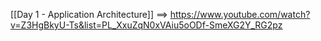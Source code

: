 
[[Day 1 - Application Architecture]] ==> https://www.youtube.com/watch?v=Z3HgBkyU-Ts&list=PL_XxuZqN0xVAiu5oODf-SmeXG2Y_RG2pz



